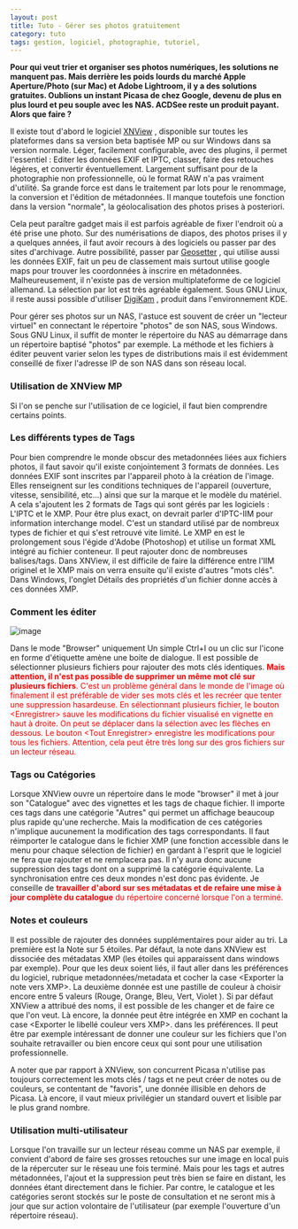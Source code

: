```yaml
---
layout: post
title: Tuto - Gérer ses photos gratuitement
category: tuto
tags: gestion, logiciel, photographie, tutoriel,
---
```

**Pour qui veut trier et organiser ses photos numériques, les solutions ne manquent pas. Mais derrière les poids lourds du marché Apple Aperture/Photo (sur Mac) et Adobe Lightroom, il y a des solutions gratuites. Oublions un instant Picasa de chez Google, devenu de plus en plus lourd et peu souple avec les NAS. ACDSee reste un produit payant. Alors que faire ?**

Il existe tout d'abord le logiciel <a title="XNView" href="http://www.xnview.com/">XNView</a> <a title="xnview" href="http://www.xnview.com/">,</a> disponible sur toutes les plateformes dans sa version beta baptisée MP ou sur Windows dans sa version normale. Léger, facilement configurable, avec des plugins, il permet l'essentiel : Editer les données EXIF et IPTC, classer, faire des retouches légères, et convertir éventuellement. Largement suffisant pour de la photographie non professionnelle, où le format RAW n'a pas vraiment d'utilité. Sa grande force est dans le traitement par lots pour le renommage, la conversion et l'édition de métadonnées. Il manque toutefois une fonction dans la version "normale", la géolocalisation des photos prises à posteriori.

Cela peut paraître gadget mais il est parfois agréable de fixer l'endroit où a été prise une photo. Sur des numérisations de diapos, des photos prises il y a quelques années, il faut avoir recours à des logiciels ou passer par des sites d'archivage. Autre possibilité, passer par <a title="Geosetter" href="http://www.geosetter.de/en">Geosetter</a> , qui utilise aussi les données EXIF, fait un peu de classement mais surtout utilise google maps pour trouver les coordonnées à inscrire en métadonnées. Malheureusement, il n'existe pas de version multiplateforme de ce logiciel allemand. La sélection par lot est très agréable également. Sous GNU Linux, il reste aussi possible d'utiliser <a title="DigiKAM" href="https://www.digikam.org/node/671">DigiKam</a> , produit dans l'environnement KDE.

Pour gérer ses photos sur un NAS, l'astuce est souvent de créer un "lecteur virtuel" en connectant le répertoire "photos" de son NAS, sous Windows. Sous GNU Linux, il suffit de monter le répertoire du NAS au démarrage dans un répertoire baptisé "photos" par exemple. La méthode et les fichiers à éditer peuvent varier selon les types de distributions mais il est évidemment conseillé de fixer l'adresse IP de son NAS dans son réseau local.

### Utilisation de XNView MP

Si l'on se penche sur l'utilisation de ce logiciel, il faut bien comprendre certains points.

### Les différents types de Tags

Pour bien comprendre le monde obscur des metadonnées liées aux fichiers photos, il faut savoir qu'il existe conjointement 3 formats de données. Les données EXIF sont inscrites par l'appareil photo à la création de l'image. Elles renseignent sur les conditions techniques de l'appareil (ouverture, vitesse, sensibilité, etc...) ainsi que sur la marque et le modèle du matériel. A cela s'ajoutent les 2 formats de Tags qui sont gérés par les logiciels : L'IPTC et le XMP. Pour être plus exact, on devrait parler d'IPTC-IIM pour information interchange model. C'est un standard utilisé par de nombreux types de fichier et qui s'est retrouvé vite limité. Le XMP en est le prolongement sous l'égide d'Adobe (Photoshop) et utilise un format XML intégré au fichier conteneur. Il peut rajouter donc de nombreuses balises/tags. Dans XNView, il est difficile de faire la différence entre l'IIM originel et le XMP mais on verra ensuite qu'il existe d'autres "mots clés". Dans Windows, l'onglet Détails des propriétés d'un fichier donne accès à ces données XMP.

### Comment les éditer

![image](https://filedn.eu/llqi9IBxlYouGRXYG2xlROb/img/2015/iptc.jpg)

Dans le mode "Browser" uniquement Un simple Ctrl+I ou un clic sur l'icone en forme d'étiquette amène une boite de dialogue. Il est possible de sélectionner plusieurs fichiers pour rajouter des mots clés identiques. <span style="color:#ff0000;">**Mais attention, il n'est pas possible de supprimer un même mot clé sur plusieurs fichiers**. C'est un problème général dans le monde de l'image où finalement il est préférable de vider ses mots clés et les recréer que tenter une suppression hasardeuse. En sélectionnant plusieurs fichier, le bouton &lt;Enregistrer&gt; sauve les modifications du fichier visualisé en vignette en haut à droite. On peut se déplacer dans la sélection avec les flèches en dessous. Le bouton &lt;Tout Enregistrer&gt; enregistre les modifications pour tous les fichiers. Attention, cela peut être très long sur des gros fichiers sur un lecteur réseau.

### Tags ou Catégories

Lorsque XNView ouvre un répertoire dans le mode "browser" il met à jour son "Catalogue" avec des vignettes et les tags de chaque fichier. Il importe ces tags dans une catégorie "Autres" qui permet un affichage beaucoup plus rapide qu'une recherche. Mais la modification de ces catégories n'implique aucunement la modification des tags correspondants. Il faut réimporter le catalogue dans le fichier XMP (une fonction accessible dans le menu pour chaque sélection de fichier) en gardant à l'esprit que le logiciel ne fera que rajouter et ne remplacera pas. Il n'y aura donc aucune suppression des tags dont on a supprimé la catégorie équivalente. La synchronisation entre ces deux mondes n'est donc pas évidente. Je conseille de <span style="color:#ff0000;">**travailler d'abord sur ses métadatas et de refaire une mise à jour complète du catalogue** du répertoire concerné lorsque l'on a terminé.

### Notes et couleurs

Il est possible de rajouter des données supplémentaires pour aider au tri. La première est la Note sur 5 étoiles. Par défaut, la note dans XNView est dissociée des métadatas XMP (les étoiles qui apparaissent dans windows par exemple). Pour que les deux soient liés, il faut aller dans les préférences du logiciel, rubrique metadonnées/metadata et cocher la case &lt;Exporter la note vers XMP&gt;. La deuxième donnée est une pastille de couleur à choisir encore entre 5 valeurs (Rouge, Orange, Bleu, Vert, Violet ). Si par défaut XNView a attribué des noms, il est possible de les changer et de faire ce que l'on veut. Là encore, la donnée peut être intégrée en XMP en cochant la case &lt;Exporter le libellé couleur vers XMP&gt;. dans les préférences. Il peut être par exemple intéressant de donner une couleur sur les fichiers que l'on souhaite retravailler ou bien encore ceux qui sont pour une utilisation professionnelle.

A noter que par rapport à XNView, son concurrent Picasa n'utilise pas toujours correctement les mots clés / tags et ne peut créer de notes ou de couleurs, se contentant de "favoris", une donnée illisible en dehors de Picasa. Là encore, il vaut mieux privilégier un standard ouvert et lisible par le plus grand nombre.

### Utilisation multi-utilisateur

Lorsque l'on travaille sur un lecteur réseau comme un NAS par exemple, il convient d'abord de faire ses grosses retouches sur une image en local puis de la répercuter sur le réseau une fois terminé. Mais pour les tags et autres métadonnées, l'ajout et la suppression peut très bien se faire en distant, les données étant directement dans le fichier. Par contre, le catalogue et les catégories seront stockés sur le poste de consultation et ne seront mis à jour que sur action volontaire de l'utilisateur (par exemple l'ouverture d'un répertoire réseau).
